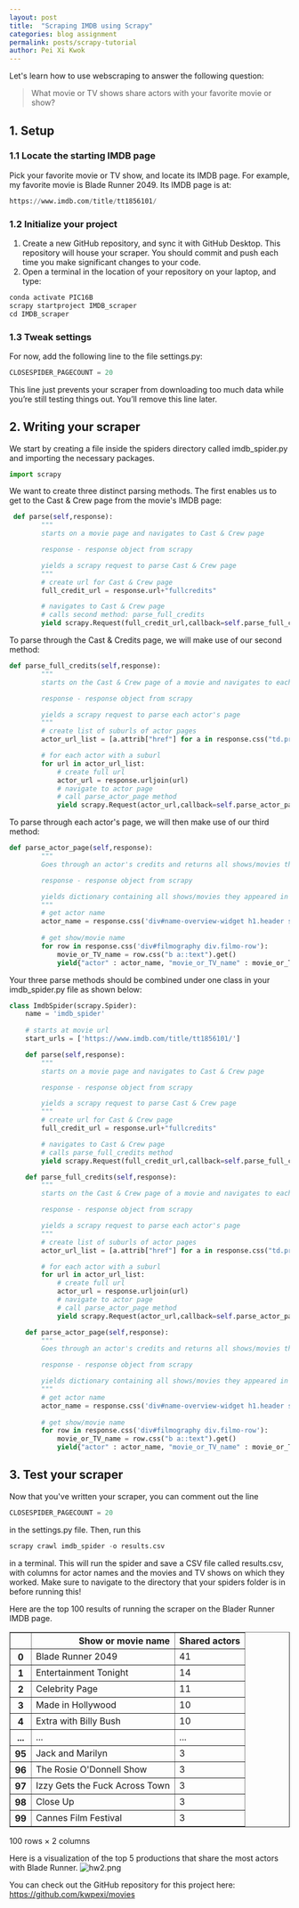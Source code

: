 ```yaml
---
layout: post
title:  "Scraping IMDB using Scrapy"
categories: blog assignment
permalink: posts/scrapy-tutorial
author: Pei Xi Kwok
---
```


Let's learn how to use webscraping to answer the following question:
>What movie or TV shows share actors with your favorite movie or show?

## 1. Setup
### 1.1 Locate the starting IMDB page
Pick your favorite movie or TV show, and locate its IMDB page. For example, my favorite movie is Blade Runner 2049. Its IMDB page is at:

```python
https://www.imdb.com/title/tt1856101/
```

### 1.2 Initialize your project
1. Create a new GitHub repository, and sync it with GitHub Desktop. This repository will house your scraper. You should commit and push each time you make significant changes to your code.
2. Open a terminal in the location of your repository on your laptop, and type:
```python
conda activate PIC16B
scrapy startproject IMDB_scraper
cd IMDB_scraper
```

### 1.3 Tweak settings
For now, add the following line to the file settings.py:
```python
CLOSESPIDER_PAGECOUNT = 20
```
This line just prevents your scraper from downloading too much data while you’re still testing things out. You’ll remove this line later.

## 2. Writing your scraper
We start by creating a file inside the spiders directory called imdb_spider.py and importing the necessary packages.
```python
import scrapy
```
We want to create three distinct parsing methods. The first enables us to get to the Cast & Crew page from the movie's IMDB page:

```python
 def parse(self,response):
        """
        starts on a movie page and navigates to Cast & Crew page

        response - response object from scrapy

        yields a scrapy request to parse Cast & Crew page
        """
        # create url for Cast & Crew page
        full_credit_url = response.url+"fullcredits"

        # navigates to Cast & Crew page
        # calls second method: parse_full_credits
        yield scrapy.Request(full_credit_url,callback=self.parse_full_credits)
```
To parse through the Cast & Credits page, we will make use of our second method:
```python
def parse_full_credits(self,response):
        """
        starts on the Cast & Crew page of a movie and navigates to each actor's page

        response - response object from scrapy

        yields a scrapy request to parse each actor's page
        """
        # create list of suburls of actor pages
        actor_url_list = [a.attrib["href"] for a in response.css("td.primary_photo a")]

        # for each actor with a suburl
        for url in actor_url_list:
            # create full url
            actor_url = response.urljoin(url)
            # navigate to actor page
            # call parse_actor_page method
            yield scrapy.Request(actor_url,callback=self.parse_actor_page)
```
To parse through each actor's page, we will then make use of our third method:
```python
def parse_actor_page(self,response):
        """
        Goes through an actor's credits and returns all shows/movies they appeared in

        response - response object from scrapy

        yields dictionary containing all shows/movies they appeared in
        """
        # get actor name
        actor_name = response.css('div#name-overview-widget h1.header span::text').get()
        
        # get show/movie name
        for row in response.css('div#filmography div.filmo-row'):
            movie_or_TV_name = row.css("b a::text").get()
            yield{"actor" : actor_name, "movie_or_TV_name" : movie_or_TV_name}
```
Your three parse methods should be combined under one class in your imdb_spider.py file as shown below:
```python
class ImdbSpider(scrapy.Spider):
    name = 'imdb_spider'
    
    # starts at movie url
    start_urls = ['https://www.imdb.com/title/tt1856101/']

    def parse(self,response):
        """
        starts on a movie page and navigates to Cast & Crew page

        response - response object from scrapy

        yields a scrapy request to parse Cast & Crew page
        """
        # create url for Cast & Crew page
        full_credit_url = response.url+"fullcredits"

        # navigates to Cast & Crew page
        # calls parse_full_credits method
        yield scrapy.Request(full_credit_url,callback=self.parse_full_credits)

    def parse_full_credits(self,response):
        """
        starts on the Cast & Crew page of a movie and navigates to each actor's page

        response - response object from scrapy

        yields a scrapy request to parse each actor's page
        """
        # create list of suburls of actor pages
        actor_url_list = [a.attrib["href"] for a in response.css("td.primary_photo a")]

        # for each actor with a suburl
        for url in actor_url_list:
            # create full url
            actor_url = response.urljoin(url)
            # navigate to actor page
            # call parse_actor_page method
            yield scrapy.Request(actor_url,callback=self.parse_actor_page)

    def parse_actor_page(self,response):
        """
        Goes through an actor's credits and returns all shows/movies they appeared in

        response - response object from scrapy

        yields dictionary containing all shows/movies they appeared in
        """
        # get actor name
        actor_name = response.css('div#name-overview-widget h1.header span::text').get()
        
        # get show/movie name
        for row in response.css('div#filmography div.filmo-row'):
            movie_or_TV_name = row.css("b a::text").get()
            yield{"actor" : actor_name, "movie_or_TV_name" : movie_or_TV_name}
```
## 3. Test your scraper
Now that you've written your scraper, you can comment out the line
```python
CLOSESPIDER_PAGECOUNT = 20
```
in the settings.py file. Then, run this
```python
scrapy crawl imdb_spider -o results.csv
```
in a terminal. This will run the spider and save  a CSV file called results.csv, with columns for actor names and the movies and TV shows on which they worked. Make sure to navigate to the directory that your spiders folder is in before running this!

Here are the top 100 results of running the scraper on the Blader Runner IMDB page.
<div>
<style scoped>
    .dataframe tbody tr th:only-of-type {
        vertical-align: middle;
    }

    .dataframe tbody tr th {
        vertical-align: top;
    }

    .dataframe thead th {
        text-align: right;
    }
</style>
<table border="1" class="dataframe">
  <thead>
    <tr style="text-align: right;">
      <th></th>
      <th>Show or movie name</th>
      <th>Shared actors</th>
    </tr>
  </thead>
  <tbody>
    <tr>
      <th>0</th>
      <td>Blade Runner 2049</td>
      <td>41</td>
    </tr>
    <tr>
      <th>1</th>
      <td>Entertainment Tonight</td>
      <td>14</td>
    </tr>
    <tr>
      <th>2</th>
      <td>Celebrity Page</td>
      <td>11</td>
    </tr>
    <tr>
      <th>3</th>
      <td>Made in Hollywood</td>
      <td>10</td>
    </tr>
    <tr>
      <th>4</th>
      <td>Extra with Billy Bush</td>
      <td>10</td>
    </tr>
    <tr>
      <th>...</th>
      <td>...</td>
      <td>...</td>
    </tr>
    <tr>
      <th>95</th>
      <td>Jack and Marilyn</td>
      <td>3</td>
    </tr>
    <tr>
      <th>96</th>
      <td>The Rosie O'Donnell Show</td>
      <td>3</td>
    </tr>
    <tr>
      <th>97</th>
      <td>Izzy Gets the Fuck Across Town</td>
      <td>3</td>
    </tr>
    <tr>
      <th>98</th>
      <td>Close Up</td>
      <td>3</td>
    </tr>
    <tr>
      <th>99</th>
      <td>Cannes Film Festival</td>
      <td>3</td>
    </tr>
  </tbody>
</table>
<p>100 rows × 2 columns</p>
</div>

Here is a visualization of the top 5 productions that share the most actors with Blade Runner.
![hw2.png](/images/hw2.png)

You can check out the GitHub repository for this project here: https://github.com/kwpexi/movies

